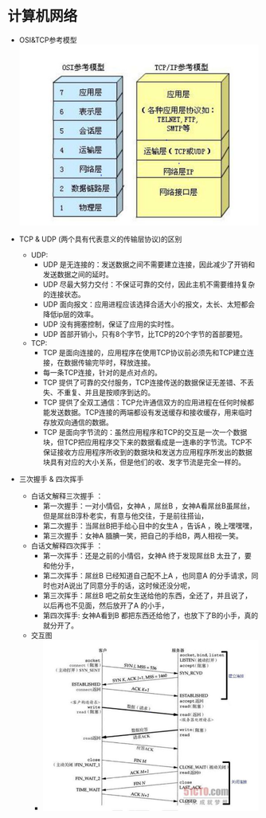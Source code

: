  # 计算机网络
 
 
 - OSI&TCP参考模型
  ![OSI&TCP参考模型](TO.JPG)
  
- TCP & UDP (两个具有代表意义的传输层协议)的区别
  - UDP: 
    - UDP 是无连接的：发送数据之间不需要建立连接，因此减少了开销和发送数据之间的延时。
    - UDP 尽最大努力交付：不保证可靠的交付，因此主机不需要维持复杂的连接状态。
    - UDP 面向报文：应用进程应该选择合适大小的报文，太长、太短都会降低ip层的效率。
    - UDP 没有拥塞控制，保证了应用的实时性。
    - UDP 首部开销小，只有8个字节，比TCP的20个字节的首部要短。
  - TCP:
    - TCP 是面向连接的，应用程序在使用TCP协议前必须先和TCP建立连接，在数据传输完毕时，释放连接。
    - 每一条TCP连接，针对的是点对点的。
    - TCP 提供了可靠的交付服务，TCP连接传送的数据保证无差错、不丢失、不重复、并且是按顺序到达的。
    - TCP 提供了全双工通信：TCP允许通信双方的应用进程在任何时候都能发送数据。TCP连接的两端都设有发送缓存和接收缓存，用来临时存放双向通信的数据。
    - TCP 是面向字节流的：虽然应用程序和TCP的交互是一次一个数据块，但TCP把应用程序交下来的数据看成是一连串的字节流。TCP不保证接收方应用程序所收到的数据块和发送方应用程序所发出的数据块具有对应的大小关系，但是他们的收、发字节流是完全一样的。
 - 三次握手 & 四次挥手
     - 白话文解释三次握手 ：
         - 第一次握手：一对小情侣，女神A ，屌丝B ，女神A看屌丝B虽屌丝，但是屌丝B淳朴老实，有意与他交往，于是前往搭讪，
         - 第二次握手：当屌丝B把手给心目中的女生A ，告诉A ，晚上嘿嘿嘿，
         - 第三次握手：女神A 腼腆一笑，把自己的手给B，两人相视一笑。
     - 白话文解释四次挥手 ：
         - 第一次挥手：还是之前的小情侣，女神A 终于发现屌丝B 太丑了，要和他分手，
         - 第二次挥手：屌丝B 已经知道自己配不上A ，也同意A 的分手请求，同时也对A说出了同意分手的话，这时候还没分呢，     
         - 第三次挥手：屌丝B 吧之前女生送给他的东西，全还了，并且说了，以后再也不见面，然后放开了A 的小手，
         - 第四次挥手: 女神A看到B 都把东西还给他了，也放下了B的小手，真的就分开了。
     - 交互图
        - ![三次握手&四次挥手](3&4.JPG)
               
                